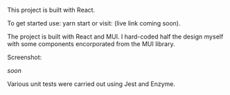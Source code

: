 This project is built with React.
 
To get started use: yarn start
or visit: (live link coming soon).

The project is built with React and MUI.
I hard-coded half the design myself with some components encorporated from the MUI library.

Screenshot:

*soon*

Various unit tests were carried out using Jest and Enzyme.